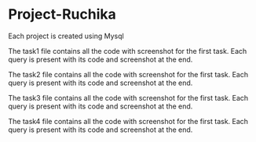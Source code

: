 # Project-Ruchika
Each project is created using Mysql

The task1 file contains all the code with screenshot for the first task. Each query is present with its code and screenshot at the end.

The task2 file contains all the code with screenshot for the first task. Each query is present with its code and screenshot at the end.

The task3 file contains all the code with screenshot for the first task. Each query is present with its code and screenshot at the end.

The task4 file contains all the code with screenshot for the first task. Each query is present with its code and screenshot at the end.

